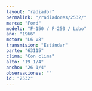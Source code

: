 ```yaml
---
layout: "radiador"
permalink: "/radiadores/2532/"
marca: "Ford"
modelo: "F-150 / F-250 / Lobo"
ano: "1966"
motor: "L6 V8"
transmision: "Estándar"
parte: "63115"
clima: "Con clima"
alto: "19 1/4"
ancho: "26 1/4"
observaciones: ""
id: "2532"
---
```



